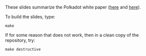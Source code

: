 These slides summarize the Polkadot white paper ([here](https://polkadot.network/PolkaDotPaper.pdf) and [here](https://github.com/polkadot-io/polkadot-white-paper/blob/master/PolkaDotPaper.pdf)).

To build the slides, type:

    make

If for some reason that does not work, then in a clean copy of the repository, try:

    make destructive

